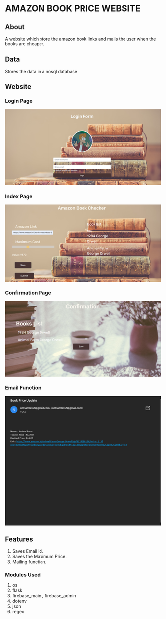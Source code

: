 # AMAZON BOOK PRICE WEBSITE
## About 
A website which store the amazon book links and mails the user when the books are cheaper. 

## Data
Stores the data in a nosql database

## Website 

### Login Page 
<img src="static/imgs/login_pg.png">

### Index Page 
<img src="static/imgs/index.png">

### Confirmation Page 
<img src="static/imgs/confirmation1.png">

### Email Function 
<img src="static/imgs/mail.png">

## Features
1. Saves Email Id.
2. Saves the Maximum Price. 
3. Mailing function. 

### Modules Used 
1. os
2. flask
3. firebase_main , firebase_admin
4. dotenv 
5. json 
6. regex

